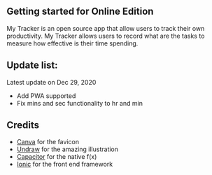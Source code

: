 ## Getting started for Online Edition

My Tracker is an open source app that allow users to track their own productivity. My Tracker allows users to record what are the tasks to measure how effective
is their time spending.

## Update list:
Latest update on Dec 29, 2020
- Add PWA supported
- Fix mins and sec functionality to hr and min

## Credits
- [Canva](https://www.canva.com/) for the favicon
- [Undraw](https://undraw.co) for the amazing illustration
- [Capacitor](capacitorjs.com) for the native f(x)
- [Ionic](ionicframework.com) for the front end framework
